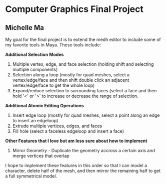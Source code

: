 # Computer Graphics Final Project
## Michelle Ma

My goal for the final project is to extend the medh editor to include some of my favorite tools in Maya. These tools include:

**Additional Selection Modes**
1. Multiple vertex, edge, and face selection (holding shift and selecting multiple components)
2. Selection along a loop (mostly for quad meshes, select a vertex/edge/face and then shift double click an adjacent vertex/edge/face to get the whole loop)
3. Expand/reduce selection to surrounding faces (select a face and then hold '<' or '>' to increase or decrease the range of selection.

**Additional Atomic Editing Operations**
1. Insert edge loop (mostly for quad meshes, select a point along an edge to insert an edgeloop)
2. Extrude multiple vertices, edges, and faces
3. Fill hole (select a faceless edgeloop and insert a face)

**Other Features that I love but am less sure about how to implement**
1. Mirror Geometry - Duplicate the geometry accross a certain axis and merge vertices that overlap

I hope to implement these features in this order so that I can model a character, delete half of the mesh, and then mirror the remaining half to get a full symmetrical model.
